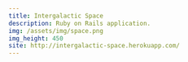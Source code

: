 ```yaml
---
title: Intergalactic Space
description: Ruby on Rails application.
img: /assets/img/space.png
img_height: 450
site: http://intergalactic-space.herokuapp.com/
---
```

